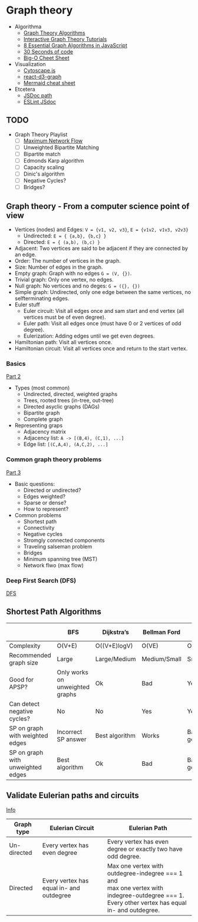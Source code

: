 # Graph theory

- Algorithma
  - [Graph Theory Algorithms](https://www.youtube.com/playlist?list=PLDV1Zeh2NRsDGO4--qE8yH72HFL1Km93P)
  - [Interactive Graph Theory Tutorials](https://d3gt.com)
  - [8 Essential Graph Algorithms in JavaScript](https://www.freecodecamp.org/news/8-essential-graph-algorithms-in-javascript/)
  - [30 Seconds of code](https://www.30secondsofcode.org/articles/s/js-data-structures-graph)
  - [Big-O Cheet Sheet](https://www.30secondsofcode.org/articles/s/big-o-cheatsheet)
- Visualization
  - [Cytoscape.js](https://js.cytoscape.org/)
  - [react-d3-graph](https://github.com/danielcaldas/react-d3-graph)
  - [Mermaid cheat sheet](https://jojozhuang.github.io/tutorial/mermaid-cheat-sheet/)
- Etcetera  
  - [JSDoc path](file:///D:/GitHub/education/jsdoc/global.html)
  - [ESLint JSdoc](https://github.com/gajus/eslint-plugin-jsdoc)

## TODO

- Graph Theory Playlist
  - [ ] [Maximum Network Flow](https://www.youtube.com/watch?v=LdOnanfc5TM&list=PLDV1Zeh2NRsDGO4--qE8yH72HFL1Km93P&index=33)
  - [ ] Unweighted Bipartite Matching
  - [ ] Bipartite match
  - [ ] Edmonds Karp algorithm
  - [ ] Capacity scaling
  - [ ] Dinic's algorithm
  - [ ] Negative Cycles?
  - [ ] Bridges?
  
## Graph theory - From a computer science point of view

- Vertices (nodes) and Edges: `V = {v1, v2, v3}`, `E = {v1v2, v1v3, v2v3}`
  - Undirected: `E = { {a,b}, {b,c} }`
  - Directed: `E = { (a,b), (b,c) }`
- Adjacent: Two vertices are said to be adjacent if they are connected by an edge.
- Order: The number of vertices in the graph.
- Size: Number of edges in the graph.
- Empty graph: Graph with no edges `G = (V, {})`.
- Trivial graph: Only one vertex, no edges.
- Null graph: No vertices and no deges: `G = ({}, {})`
- Simple graph: Undirected, only one edge between the same vertices, no selfterminating edges.
- Euler stuff
  - Euler circuit: Visit all edges once and sam start and end vertex (all vertices must be of even degree).
  - Euler path: Visit all edges once (must have 0 or 2 vertices of odd degree).
  - Eulerization: Adding edges until we get even degrees.
- Hamiltonian path: Visit all vertices once.
- Hamiltonian circuit: Visit all vertices once and return to the start vertex.

### Basics

[Part 2](https://www.youtube.com/watch?v=eQA-m22wjTQ&list=PLDV1Zeh2NRsDGO4--qE8yH72HFL1Km93P&index=2)

- Types (most common)
  - Undirected, directed, weighted graphs
  - Trees, rooted trees (in-tree, out-tree)
  - Directed asyclic graphs (DAGs)
  - Bipartite graph
  - Complete graph
- Representing graps
  - Adjacency matrix
  - Adjacency list: `A -> [(B,4), (C,1), ...]`
  - Edge list: `[(C,A,4), (A,C,2), ...]`

### Common graph theory problems

[Part 3](https://www.youtube.com/watch?v=87X57ldq1ok&list=PLDV1Zeh2NRsDGO4--qE8yH72HFL1Km93P&index=3)

- Basic questions:
  - Directed or undirected?
  - Edges weighted?
  - Sparse or dense?
  - How to represent?
- Common problems
  - Shortest path
  - Connectivity
  - Negative cycles
  - Stromgly connected components
  - Traveling salseman problem
  - Bridges
  - Minimum spanning tree (MST)
  - Network flwo (max flow)

### Deep First Search (DFS)

[DFS](https://www.youtube.com/watch?v=7fujbpJ0LB4&list=PLDV1Zeh2NRsDGO4--qE8yH72HFL1Km93P&index=4&t=20s)

## Shortest Path Algorithms

|                                   | BFS                             | Dijkstra’s     | Bellman Ford | Floyd Warshall |
|-----------------------------------|---------------------------------|----------------|--------------|----------------|
| Complexity                        | O(V+E)                          | O((V+E)logV)   | O(VE)        | O((V+E)logV)   |
| Recommended graph size            | Large                           | Large/Medium   | Medium/Small | Smal           |
| Good for APSP?                    | Only works on unweighted graphs | Ok             | Bad          | Yes            |
| Can detect negative cycles?       | No                              | No             | Yes          | Yes            |
| SP on graph with weighted edges   | Incorrect SP answer             | Best algorithm | Works        | Bad in general |
| SP on graph with unweighted edges | Best algorithm                  | Ok             | Bad          | Bad in general |

## Validate Eulerian paths and circuits

[Info](https://www.youtube.com/watch?v=xR4sGgwtR2I&list=PLDV1Zeh2NRsDGO4--qE8yH72HFL1Km93P&index=27)

| Graph type  | Eulerian Circuit                         | Eulerian Path                                                |
|-------------|------------------------------------------|--------------------------------------------------------------|
| Un-directed | Every vertex has even degree             | Every vertex has even degree or exactly two have odd degree. |
| Directed    | Every vertex has equal in- and outdegree | Max one vertex with outdegree-indegree === 1 and <br>max one vertex with indegree-outdegree === 1.<br>Every other vertex has equal in- and outdegree.             |
